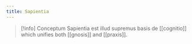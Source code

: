 ```yaml
---
title: Sapientia
---
```

> [!info] Conceptum
> Sapientia est illud supremus basis de [[cognitio]] which unifies both [[gnosis]] and [[praxis]].



